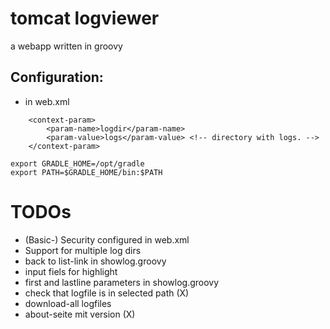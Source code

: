 tomcat logviewer
=========================================

a webapp written in groovy


Configuration:
----------------

* in web.xml

```
    <context-param>
        <param-name>logdir</param-name>
        <param-value>logs</param-value> <!-- directory with logs. -->
    </context-param>
```

```
export GRADLE_HOME=/opt/gradle
export PATH=$GRADLE_HOME/bin:$PATH
```


TODOs
=========================================

* (Basic-) Security configured in web.xml
* Support for multiple log dirs
* back to list-link in showlog.groovy
* input fiels for highlight
* first and lastline parameters in showlog.groovy
* check that logfile is in selected path (X)
* download-all logfiles
* about-seite mit version (X)
